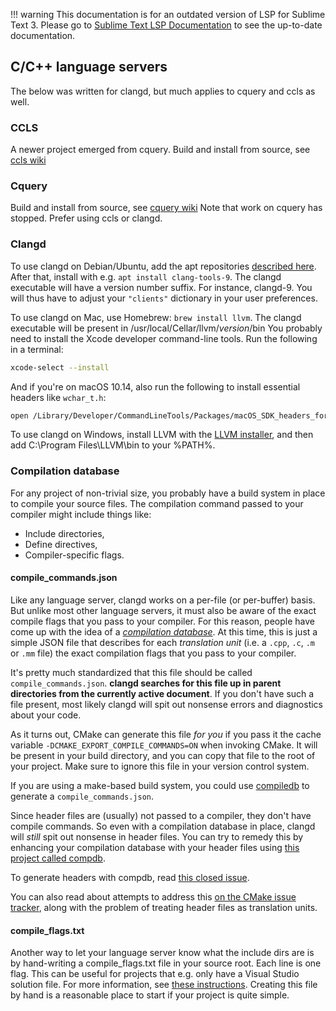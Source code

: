 !!! warning
    This documentation is for an outdated version of LSP for Sublime Text 3. Please go to [Sublime Text LSP Documentation](https://lsp.sublimetext.io/) to see the up-to-date documentation.

## C/C++ language servers

The below was written for clangd, but much applies to cquery and ccls as well.

### CCLS

A newer project emerged from cquery.
Build and install from source, see [ccls wiki](https://github.com/MaskRay/ccls/wiki/Build)

### Cquery

Build and install from source, see [cquery wiki](https://github.com/cquery-project/cquery/wiki/Building-cquery)
Note that work on cquery has stopped. Prefer using ccls or clangd.

### Clangd

To use clangd on Debian/Ubuntu, add the apt repositories [described here](https://apt.llvm.org).
After that, install with e.g. `apt install clang-tools-9`. The clangd executable
will have a version number suffix. For instance, clangd-9. You will thus have to
adjust your `"clients"` dictionary in your user preferences.

To use clangd on Mac, use Homebrew: `brew install llvm`. The clangd executable
will be present in /usr/local/Cellar/llvm/*version*/bin
You probably need to install the Xcode developer command-line tools. Run the following in a terminal:
```bash
xcode-select --install
```
And if you're on macOS 10.14, also run the following to install essential headers like `wchar_t.h`:
```bash
open /Library/Developer/CommandLineTools/Packages/macOS_SDK_headers_for_macOS_10.14.pkg
```

To use clangd on Windows, install LLVM with the [LLVM installer](http://releases.llvm.org/download.html),
and then add C:\\Program Files\\LLVM\\bin to your %PATH%.

### Compilation database

For any project of non-trivial size, you probably have a build system in place
to compile your source files. The compilation command passed to your compiler
might include things like:

* Include directories,
* Define directives,
* Compiler-specific flags.

#### compile_commands.json

Like any language server, clangd works on a per-file (or per-buffer) basis. But
unlike most other language servers, it must also be aware of the exact compile
flags that you pass to your compiler. For this reason, people have come up with
the idea of a [*compilation database*](https://clang.llvm.org/docs/JSONCompilationDatabase.html).
At this time, this is just a simple JSON file that describes for each
*translation unit* (i.e. a `.cpp`, `.c`, `.m` or `.mm` file) the exact
compilation flags that you pass to your compiler.

It's pretty much standardized that this file should be called
`compile_commands.json`. **clangd searches for this file up in parent
directories from the currently active document**. If you don't have such a file
present, most likely clangd will spit out nonsense errors and diagnostics about
your code.

As it turns out, CMake can generate this file *for you* if you pass it the
cache variable `-DCMAKE_EXPORT_COMPILE_COMMANDS=ON` when invoking CMake. It will
be present in your build directory, and you can copy that file to the root of
your project. Make sure to ignore this file in your version control system.

If you are using a make-based build system, you could use [compiledb](https://github.com/nickdiego/compiledb)
to generate a `compile_commands.json`.

Since header files are (usually) not passed to a compiler, they don't have
compile commands. So even with a compilation database in place, clangd will
*still* spit out nonsense in header files. You can try to remedy this by
enhancing your compilation database with your header files using [this project called compdb](https://github.com/Sarcasm/compdb).

To generate headers with compdb, read [this closed issue](https://github.com/Sarcasm/compdb/issues/2).

You can also read about attempts to address this [on the CMake issue tracker](https://gitlab.kitware.com/cmake/cmake/issues/16285), along with the problem
of treating header files as translation units.

#### compile_flags.txt

Another way to let your language server know what the include dirs are is by hand-writing a compile_flags.txt file in
your source root. Each line is one flag. This can be useful for projects that e.g. only have a Visual Studio solution
file. For more information, see [these instructions](https://releases.llvm.org/8.0.0/tools/clang/tools/extra/docs/clangd/Installation.html#compile-flags-txt). Creating this file by hand is a reasonable place to start if your project is quite simple.
